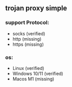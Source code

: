 ## trojan proxy simple

### support Protocol:
* socks (verified)
* http (missing)
* https (missing)

### os:
* Linux (verified)
* Windows 10/11 (verified)
* Macos M1 (missing)
